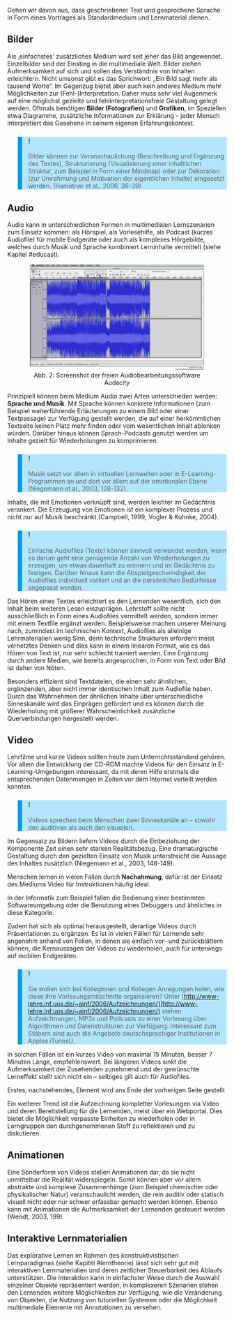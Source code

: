 <!-- filename: 02_Ueber_Bilder_Audio_Video_und_Animationen_zu_interaktiven_Lernmaterialien.md -->
<!-- title: Über Bilder, Audio, Video und Animationen zu interaktiven Lernmaterialien -->

Gehen wir davon aus, dass geschriebener Text und gesprochene Sprache in Form eines Vortrages als Standardmedium und Lernmaterial dienen.

## Bilder

Als ‚einfachstes’ zusätzliches Medium wird seit jeher das Bild angewendet. Einzelbilder sind der Einstieg in die multimediale Welt. Bilder ziehen Aufmerksamkeit auf sich und sollen das Verständnis von Inhalten erleichtern. Nicht umsonst gibt es das Sprichwort: „Ein Bild sagt mehr als tausend Worte“. Im Gegenzug bietet aber auch kein anderes Medium mehr Möglichkeiten zur (Fehl-)Interpretation. Daher muss sehr viel Augenmerk auf eine möglichst gezielte und fehlinterpretationsfreie Gestaltung gelegt werden. Oftmals benötigen **Bilder (Fotografien)** und **Grafiken**, im Speziellen etwa Diagramme, zusätzliche Informationen zur Erklärung – jeder Mensch interpretiert das Gesehene in seinem eigenen Erfahrungskontext.

<blockquote style="background: #B3E5FC; border-left: 10px solid #039BE5">

### !

Bilder können zur Veranschaulichung (Beschreibung und Ergänzung des Textes), Strukturierung (Visualisierung einer inhaltlichen Struktur, zum Beispiel in Form einer Mindmap) oder zur Dekoration (zur Umrahmung und Motivation der eigentlichen Inhalte) eingesetzt werden. (Hametner et al., 2006, 36-39)

</blockquote>

## Audio

Audio kann in unterschiedlichen Formen in multimedialen Lernszenarien zum Einsatz kommen: als Hörspiel, als Vorlesehilfe, als Podcast (kurzes Audiofile) für mobile Endgeräte oder auch als komplexes Hörgebilde, welches durch Musik und Sprache kombiniert Lerninhalte vermittelt (siehe Kapitel #educast).

<center><figure>
  <img src="img/2_Screenshot_der_freien_Audiobearbeitungssoftware_Audacity.png" alt="Abb. 2: Screenshot der freien Audiobearbeitungssoftware Audacity">
  <figcaption>Abb. 2: Screenshot der freien Audiobearbeitungssoftware Audacity</figcaption>
</figure></center>


Prinzipiell können beim Medium Audio zwei Arten unterschieden werden: **Sprache und Musik**. Mit Sprache können konkrete Informationen (zum Beispiel weiterführende Erläuterungen zu einem Bild oder einer Textpassage) zur Verfügung gestellt werden, die auf einer herkömmlichen Textseite keinen Platz mehr finden oder vom wesentlichen Inhalt ablenken würden. Darüber hinaus können Sprach-Podcasts genutzt werden um Inhalte gezielt für Wiederholungen zu komprimieren.

<blockquote style="background: #B3E5FC; border-left: 10px solid #039BE5">

### !

Musik setzt vor allem in virtuellen Lernwelten oder in E-Learning-Programmen an und dort vor allem auf der emotionalen Ebene (Niegemann et al., 2003, 128-132).

</blockquote>

Inhalte, die mit Emotionen verknüpft sind, werden leichter im Gedächtnis verankert. Die Erzeugung von Emotionen ist ein komplexer Prozess und nicht nur auf Musik beschränkt (Campbell, 1999; Vogler &amp; Kuhnke, 2004).

<blockquote style="background: #B3E5FC; border-left: 10px solid #039BE5">

### !

Einfache Audiofiles (Texte) können sinnvoll verwendet werden, wenn es darum geht eine genügende Anzahl von Wiederholungen zu erzeugen, um etwas dauerhaft zu erinnern und im Gedächtnis zu festigen. Darüber hinaus kann die Abspielgeschwindigkeit der Audiofiles individuell variiert und an die persönlichen Bedürfnisse angepasst werden.

</blockquote>

Das Hören eines Textes erleichtert es den Lernenden wesentlich, sich den Inhalt beim weiteren Lesen einzuprägen. Lehrstoff sollte nicht ausschließlich in Form eines Audiofiles vermittelt werden, sondern immer mit einem Textfile ergänzt werden. Beispielsweise machen unserer Meinung nach, zumindest im technischen Kontext, Audiofiles als alleinige Lehrmaterialien wenig Sinn, denn technische Strukturen erfordern meist vernetztes Denken und dies kann in einem linearen Format, wie es das Hören von Text ist, nur sehr schlecht trainiert werden. Eine Ergänzung durch andere Medien, wie bereits angesprochen, in Form von Text oder Bild ist daher von Nöten.

Besonders effizient sind Textdateien, die einen sehr ähnlichen, ergänzenden, aber nicht immer identischen Inhalt zum Audiofile haben. Durch das Wahrnehmen der ähnlichen Inhalte über unterschiedliche Sinneskanäle wird das Einprägen gefördert und es können durch die Wiederholung mit größerer Wahrscheinlichkeit zusätzliche Querverbindungen hergestellt werden.

## Video

Lehrfilme und kurze Videos sollten heute zum Unterrichtsstandard gehören. Vor allem die Entwicklung der CD-ROM machte Videos für den Einsatz in E-Learning-Umgebungen interessant, da mit deren Hilfe erstmals die entsprechenden Datenmengen in Zeiten vor dem Internet verteilt werden konnten.

<blockquote style="background: #B3E5FC; border-left: 10px solid #039BE5">

### !

Videos sprechen beim Menschen zwei Sinneskanäle an – sowohl den auditiven als auch den visuellen.

</blockquote>

Im Gegensatz zu Bildern liefern Videos durch die Einbeziehung der Komponente Zeit einen sehr starken Realitätsbezug. Eine dramaturgische Gestaltung durch den gezielten Einsatz von Musik unterstreicht die Aussage des Inhaltes zusätzlich (Niegemann et al., 2003, 148-149).

Menschen lernen in vielen Fällen durch **Nachahmung**, dafür ist der Einsatz des Mediums Video für Instruktionen häufig ideal.

In der Informatik zum Beispiel fallen die Bedienung einer bestimmten Softwareumgebung oder die Benutzung eines Debuggers und ähnliches in diese Kategorie.

Zudem hat sich als optimal herausgestellt, derartige Videos durch Präsentationen zu ergänzen. Es ist in vielen Fällen für Lernende sehr angenehm anhand von Folien, in denen sie einfach vor- und zurückblättern können, die Kernaussagen der Videos zu wiederholen, auch für unterwegs auf mobilen Endgeräten.

<blockquote style="background: #B3E5FC; border-left: 10px solid #039BE5">

### !

Sie wollen sich bei Kolleginnen und Kollegen Anregungen holen, wie diese ihre Vorlesungsmitschnitte organisieren? Unter [http://www-lehre.inf.uos.de/~ainf/2006/Aufzeichnungen/](http://www-lehre.inf.uos.de/~ainf/2006/Aufzeichnungen/) stehen Aufzeichnungen, MP3s und Podcasts zu einer Vorlesung über Algorithmen und Datenstrukturen zur Verfügung. Interessant zum Stöbern sind auch die Angebote deutschsprachiger Institutionen in Apples iTunesU.

</blockquote>

In solchen Fällen ist ein kurzes Video von maximal 15 Minuten, besser 7 Minuten Länge, empfehlenswert. Bei längeren Videos sinkt die Aufmerksamkeit der Zusehenden zunehmend und der gewünschte Lerneffekt stellt sich nicht ein – selbiges gilt auch für Audiofiles.

Erstes, nachstehendes, Element wird ans Ende der vorherigen Seite gestellt

Ein weiterer Trend ist die Aufzeichnung kompletter Vorlesungen via Video und deren Bereitstellung für die Lernenden, meist über ein Webportal. Dies bietet die Möglichkeit verpasste Einheiten zu wiederholen oder in Lerngruppen den durchgenommenen Stoff zu reflektieren und zu diskutieren.

## Animationen

Eine Sonderform von Videos stellen Animationen dar, da sie nicht unmittelbar die Realität widerspiegeln. Somit können aber vor allem abstrakte und komplexe Zusammenhänge (zum Beispiel chemischer oder physikalischer Natur) veranschaulicht werden, die rein auditiv oder statisch visuell nicht oder nur schwer erfassbar gemacht werden können. Ebenso kann mit Animationen die Aufmerksamkeit der Lernenden gesteuert werden (Wendt, 2003, 199).

## Interaktive Lernmaterialien

Das explorative Lernen im Rahmen des konstruktivistischen Lernparadigmas (siehe Kapitel #lerntheorie) lässt sich sehr gut mit interaktiven Lernmaterialien und deren zeitlicher Steuerbarkeit des Ablaufs unterstützen. Die Interaktion kann in einfachster Weise durch die Auswahl einzelner Objekte repräsentiert werden, in komplexeren Szenarien stehen den Lernenden weitere Möglichkeiten zur Verfügung, wie die Veränderung von Objekten, die Nutzung von tutoriellen Systemen oder die Möglichkeit multimediale Elemente mit Annotationen zu versehen.
